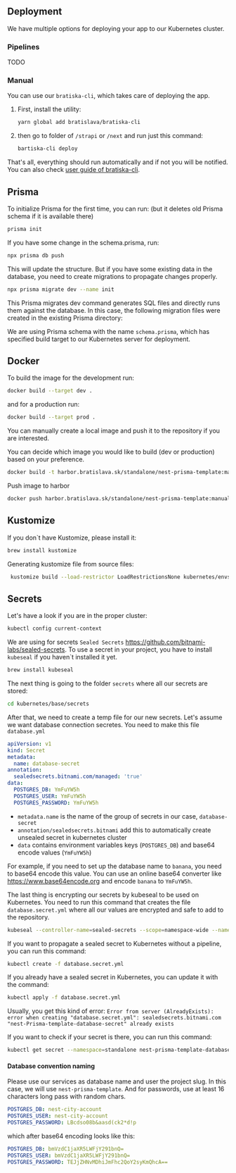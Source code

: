 ## Deployment

We have multiple options for deploying your app to our Kubernetes cluster.

### Pipelines

TODO

### Manual

You can use our `bratiska-cli`, which takes care of deploying the app.

1. First, install the utility:

   ```bash
   yarn global add bratislava/bratiska-cli
   ```

2. then go to folder of `/strapi` or `/next` and run just this command:

   ```bash
   bartiska-cli deploy
   ```

That's all, everything should run automatically and if not you will be notified. You can also check [user guide of bratiska-cli](https://github.com/bratislava/bratiska-cli/blob/master/README.md).

## Prisma

To initialize Prisma for the first time, you can run: (but it deletes old Prisma schema if it is available there)

```bash
prisma init
```

If you have some change in the schema.prisma, run:

```bash
npx prisma db push
```

This will update the structure. But if you have some existing data in the database, you need to create migrations to propagate changes properly.

```bash
npx prisma migrate dev --name init
```

This Prisma migrates dev command generates SQL files and directly runs them against the database. In this case, the following migration files were created in the existing Prisma directory:

We are using Prisma schema with the name `schema.prisma`, which has specified build target to our Kubernetes server for deployment.

## Docker

To build the image for the development run:

```bash
docker build --target dev .
```

and for a production run:

```bash
docker build --target prod .
```

You can manually create a local image and push it to the repository if you are interested.

You can decide which image you would like to build (dev or production) based on your preference.

```bash
docker build -t harbor.bratislava.sk/standalone/nest-prisma-template:manual --target prod .
```

Push image to harbor

```bash
docker push harbor.bratislava.sk/standalone/nest-prisma-template:manual
```

## Kustomize

If you don`t have Kustomize, please install it:

```bash
brew install kustomize
```

Generating kustomize file from source files:

```bash
 kustomize build --load-restrictor LoadRestrictionsNone kubernetes/envs/Dev | envsubst > manifest.yml
```

## Secrets

Let's have a look if you are in the proper cluster:

```bash
kubectl config current-context
```

We are using for secrets `Sealed Secrets` https://github.com/bitnami-labs/sealed-secrets.
To use a secret in your project, you have to install `kubeseal` if you haven`t installed it yet.

```bash
brew install kubeseal
```

The next thing is going to the folder `secrets` where all our secrets are stored:

```bash
cd kubernetes/base/secrets
```

After that, we need to create a temp file for our new secrets. Let's assume we want database connection secretes. You need to make this file `database.yml`

```yaml
apiVersion: v1
kind: Secret
metadata:
  name: database-secret
annotation:
  sealedsecrets.bitnami.com/managed: 'true'
data:
  POSTGRES_DB: YmFuYW5h
  POSTGRES_USER: YmFuYW5h
  POSTGRES_PASSWORD: YmFuYW5h
```

- `metadata.name` is the name of the group of secrets in our case, `database-secret`
- `annotation/sealedsecrets.bitnami` add this to automatically create unsealed secret in kubernetes cluster
- `data` contains environment variables keys (`POSTGRES_DB`) and base64 encode values (`YmFuYW5h`)

For example, if you need to set up the database name to `banana`, you need to base64 encode this value. You can use an online base64 converter like https://www.base64encode.org and encode `banana` to `YmFuYW5h`.

The last thing is encrypting our secrets by kubeseal to be used on Kubernetes. You need to run this command that creates the file `database.secret.yml` where all our values are encrypted and safe to add to the repository.

```bash
kubeseal --controller-name=sealed-secrets --scope=namespace-wide --namespace=standalone --format=yaml < database.yml > database.secret.yml
```

If you want to propagate a sealed secret to Kubernetes without a pipeline, you can run this command:

```bash
kubectl create -f database.secret.yml
```

If you already have a sealed secret in Kubernetes, you can update it with the command:

```bash
kubectl apply -f database.secret.yml
```

Usually, you get this kind of error: `Error from server (AlreadyExists): error when creating "database.secret.yml": sealedsecrets.bitnami.com "nest-Prisma-template-database-secret" already exists`

If you want to check if your secret is there, you can run this command:

```bash
kubectl get secret --namespace=standalone nest-prisma-template-database-secret
```

#### Database convention naming

Please use our services as database name and user the project slug. In this case, we will use `nest-prisma-template`. And for passwords, use at least 16 characters long pass with random chars.

```yml
POSTGRES_DB: nest-city-account
POSTGRES_USER: nest-city-account
POSTGRES_PASSWORD: LBcdso08b&aasd(ck2*d!p
```

which after base64 encoding looks like this:

```yml
POSTGRES_DB: bmVzdC1jaXR5LWFjY291bnQ=
POSTGRES_USER: bmVzdC1jaXR5LWFjY291bnQ=
POSTGRES_PASSWORD: TEJjZHNvMDhiJmFhc2QoY2syKmQhcA==
```
